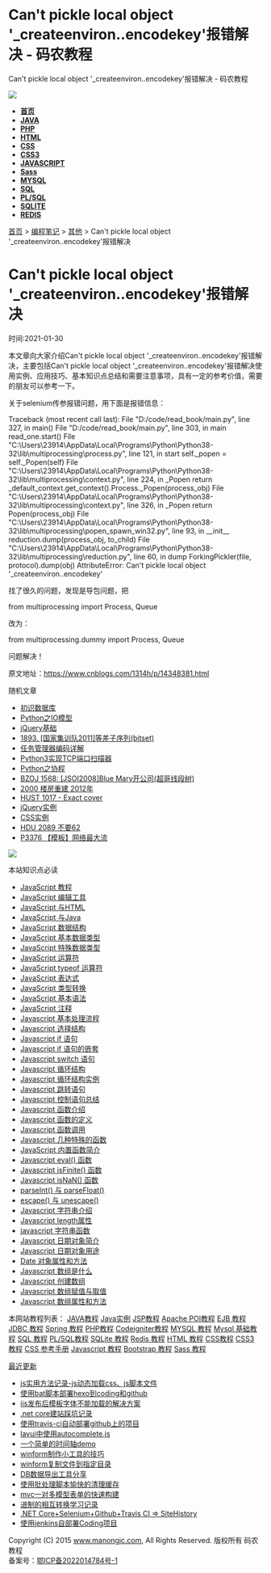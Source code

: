 # Can't pickle local object '_createenviron.<locals>.encodekey'报错解决 - 码农教程
  Can't pickle local object '\_createenviron.<locals>.encodekey'报错解决 - 码农教程    

[![](http://www.manongjc.com/Public/images/logo.gif)
](/)

 

   

*   [**首页**](/ "码农教程首页")
*   [**JAVA**](/java/java_tutorial.html "JAVA教程")
*   [**PHP**](/php/php_tutorial.html "PHP教程")
*   [**HTML**](/html/html_tutorial.html "HTML教程")
*   [**CSS**](/css/css_tutorial.html "CSS教程")
*   [**CSS3**](/css3/css3_tutorial.html "CSS3教程")
*   [**JAVASCRIPT**](/javascript/javascript_tutorial.html "JAVASCRIPT教程")
*   [**Sass**](/sass/sass_tutorial.html "Sass教程")
*   [**MYSQL**](/mysql_basic/mysql-tutorial-basic.html "MYSQL教程")
*   [**SQL**](/sql/sql_tutorial.html "SQL教程")
*   [**PL/SQL**](/oracle/pl-sql-tutorial.html "PL/SQL教程")
*   [**SQLITE**](/sqlite/sqlite_tutorial.html "SQLite教程")
*   [**REDIS**](/redis/redis_tutorial.html "Redis教程")

[首页](/) > [编程笔记](/biji) > [其他](/category/6.html) > Can't pickle local object '\_createenviron.<locals>.encodekey'报错解决

Can't pickle local object '\_createenviron.<locals>.encodekey'报错解决
==================================================================

时间:2021-01-30

本文章向大家介绍Can't pickle local object '\_createenviron.<locals>.encodekey'报错解决，主要包括Can't pickle local object '\_createenviron.<locals>.encodekey'报错解决使用实例、应用技巧、基本知识点总结和需要注意事项，具有一定的参考价值，需要的朋友可以参考一下。

关于selenium传参报错问题，用下面是报错信息：

Traceback (most recent call last):
  File "D:/code/read\_book/main.py", line 327, in <module> main()
  File "D:/code/read\_book/main.py", line 303, in main
    read\_one.start()
  File "C:\\Users\\23914\\AppData\\Local\\Programs\\Python\\Python38-32\\lib\\multiprocessing\\process.py", line 121, in start
    self.\_popen \= self.\_Popen(self)
  File "C:\\Users\\23914\\AppData\\Local\\Programs\\Python\\Python38-32\\lib\\multiprocessing\\context.py", line 224, in \_Popen return \_default\_context.get\_context().Process.\_Popen(process\_obj)
  File "C:\\Users\\23914\\AppData\\Local\\Programs\\Python\\Python38-32\\lib\\multiprocessing\\context.py", line 326, in \_Popen return Popen(process\_obj)
  File "C:\\Users\\23914\\AppData\\Local\\Programs\\Python\\Python38-32\\lib\\multiprocessing\\popen\_spawn\_win32.py", line 93, in \_\_init\_\_ reduction.dump(process\_obj, to\_child)
  File "C:\\Users\\23914\\AppData\\Local\\Programs\\Python\\Python38-32\\lib\\multiprocessing\\reduction.py", line 60, in dump
    ForkingPickler(file, protocol).dump(obj)
AttributeError: Can't pickle local object '\_createenviron.<locals>.encodekey'

找了很久的问题，发现是导包问题，把

from multiprocessing import Process, Queue

改为：

from multiprocessing.dummy import Process, Queue

问题解决！

原文地址：https://www.cnblogs.com/1314h/p/14348381.html

随机文章

*   [初识数据库](/detail/50-futkbrtumiqonjp.html "初识数据库")
*   [Python之IO模型](/detail/50-fjvxevasmlawzex.html "Python之IO模型")
*   [jQuery基础](/detail/50-gjrautrondxeslo.html "jQuery基础")
*   [1893\. \[国家集训队2011\]等差子序列(bitset)](/detail/50-hqxcocyoulzuhzy.html "1893. [国家集训队2011]等差子序列(bitset)")
*   [任务管理器编码详解](/detail/50-egiwgdpxrdbphta.html "任务管理器编码详解")
*   [Python3实现TCP端口扫描器](/detail/50-vbrsefuctpotjws.html "Python3实现TCP端口扫描器")
*   [Python之协程](/detail/50-ibzqxftmdlpfaxy.html "Python之协程")
*   [BZOJ 1568: \[JSOI2008\]Blue Mary开公司(超哥线段树)](/detail/50-btztmeyhgswvlfr.html "BZOJ 1568: [JSOI2008]Blue Mary开公司(超哥线段树)")
*   [2000 楼房重建 2012年](/detail/50-ensdeqjydnjtskq.html "2000 楼房重建  2012年")
*   [HUST 1017 - Exact cover](/detail/50-cfazrylspfcally.html "HUST 1017 - Exact cover")
*   [jQuery实例](/detail/50-wmxknlmlvyuwokf.html "jQuery实例")
*   [CSS实例](/detail/50-vmkvlctxuicwjni.html "CSS实例")
*   [HDU 2089 不要62](/detail/50-hjvfuirgtmfnjtx.html "HDU 2089 不要62")
*   [P3376 【模板】网络最大流](/detail/50-ookzkwbdtwmvsvj.html "P3376 【模板】网络最大流")

[![](http://www.manongjc.com/Public/aliyun/336x280.jpg)
](https://www.aliyun.com/minisite/goods?userCode=da65xs35)

本站知识点必读

*   [JavaScript 教程](/javascript/javascript_tutorial.html)
*   [JavaScript 编辑工具](/javascript/js_editor_tool.html)
*   [JavaScript 与HTML](/javascript/js_apply_html.html)
*   [JavaScript 与Java](/javascript/js_java.html)
*   [JavaScript 数据结构](/javascript/js_data_structure.html)
*   [JavaScript 基本数据类型](/javascript/js_basic_data_types.html)
*   [JavaScript 特殊数据类型](/javascript/js_special_data_type.html)
*   [JavaScript 运算符](/javascript/js_operator.html)
*   [JavaScript typeof 运算符](/javascript/js_typeof_operator.html)
*   [JavaScript 表达式](/javascript/js_expression.html)
*   [JavaScript 类型转换](/javascript/js_data_conversion.html)
*   [JavaScript 基本语法](/javascript/js_basic_syntax.html)
*   [JavaScript 注释](/javascript/js_comments.html)
*   [Javascript 基本处理流程](/javascript/js_basic_flow_control.html)
*   [Javascript 选择结构](/javascript/js_select_structure.html)
*   [Javascript if 语句](/javascript/js_if_statements.html)
*   [Javascript if 语句的嵌套](/javascript/js_if_nested.html)
*   [Javascript switch 语句](/javascript/js_switch.html)
*   [Javascript 循环结构](/javascript/js_loop_structure.html)
*   [Javascript 循环结构实例](/javascript/js_loop_example.html)
*   [Javascript 跳转语句](/javascript/js_break_continue.html)
*   [Javascript 控制语句总结](/javascript/js_flow_summary.html)
*   [Javascript 函数介绍](/javascript/js_function_brief.html)
*   [Javascript 函数的定义](/javascript/js_function_define.html)
*   [Javascript 函数调用](/javascript/js_function_call.html)
*   [Javascript 几种特殊的函数](/javascript/js_special_function.html)
*   [JavaScript 内置函数简介](/javascript/js_in_function.html)
*   [Javascript eval() 函数](/javascript/js_eval.html)
*   [Javascript isFinite() 函数](/javascript/js_isfinite.html)
*   [Javascript isNaN() 函数](/javascript/js_isnan.html)
*   [parseInt() 与 parseFloat()](/javascript/js_parseint_parsefloat.html)
*   [escape() 与 unescape()](/javascript/js_escape_unescape.html)
*   [Javascript 字符串介绍](/javascript/js_string_object.html)
*   [Javascript length属性](/javascript/js_length.html)
*   [javascript 字符串函数](/javascript/js_string_functions.html)
*   [Javascript 日期对象简介](/javascript/js_data_object_brief.html)
*   [Javascript 日期对象用途](/javascript/js_data_use_example.html)
*   [Date 对象属性和方法](/javascript/js_date_attr_function.html)
*   [Javascript 数组是什么](/javascript/js_what_is_array.html)
*   [Javascript 创建数组](/javascript/js_create_array.html)
*   [Javascript 数组赋值与取值](/javascript/js_array_get_set_value.html)
*   [Javascript 数组属性和方法](/javascript/js_array_method_attr.html)

本网站教程列表： [JAVA教程](/java/java_tutorial.html) [Java实例](/java_example/java_environment_example.html) [JSP教程](/jsp/jsp_tutorial.html) [Apache POI教程](/poi/poi_tutorial.html) [EJB 教程](/ejb/ejb_tutorial.html) [JDBC 教程](/jdbc/jdbc_tutorial.html) [Spring 教程](/spring/spring_tutorial.html) [PHP教程](/php/php_tutorial.html) [Codeigniter教程](/codeigniter/ci_tutorial.html) [MYSQL 教程](/mysql/mysql_tutorial.html) [Mysql 基础教程](/mysql_basic/mysql-tutorial-basic.html) [SQL 教程](/sql/sql_tutorial.html) [PL/SQL教程](/oracle/pl-sql-tutorial.html ) [SQLite 教程](/sqlite/sqlite_tutorial.html) [Redis 教程](/redis/redis_tutorial.html) [HTML 教程](/html/html_tutorial.html) [CSS教程](/css/css_tutorial.html) [CSS3 教程](/css3/css3_tutorial.html) [CSS 参考手册](/cssref/css_reference.html) [Javascript 教程](/javascript/javascript_tutorial.html) [Bootstrap 教程](/bootstrap/bootstrap_tutorial.html) [Sass 教程](/sass/sass_tutorial.html)

[最近更新](/category/6.html)

*   [js实用方法记录-js动态加载css、js脚本文件](/detail/52-hafodllhxgjfbpx.html "js实用方法记录-js动态加载css、js脚本文件")
*   [使用bat脚本部署hexo到coding和github](/detail/52-ejypaczdvmgpjiw.html "使用bat脚本部署hexo到coding和github")
*   [iis发布后模板字体不能加载的解决方案](/detail/52-apxgdarpipvrvwg.html "iis发布后模板字体不能加载的解决方案")
*   [.net core建站踩坑记录](/detail/52-sbqrqquqtqcafli.html ".net core建站踩坑记录")
*   [使用travis-ci自动部署github上的项目](/detail/52-cmxzsbakqizlzui.html "使用travis-ci自动部署github上的项目")
*   [layui中使用autocomplete.js](/detail/52-fnkwfbmzrfpugvg.html "layui中使用autocomplete.js")
*   [一个简单的时间轴demo](/detail/52-gzrtkemyxnnowkh.html "一个简单的时间轴demo")
*   [winform制作小工具的技巧](/detail/52-ixmopmsbmupvirb.html "winform制作小工具的技巧")
*   [winform复制文件到指定目录](/detail/52-vybmrlqeknsyboi.html "winform复制文件到指定目录")
*   [DB数据导出工具分享](/detail/52-jwfwlviexvymqhd.html "DB数据导出工具分享")
*   [使用批处理脚本愉快的清理缓存](/detail/52-rcbsotefyosqnuf.html "使用批处理脚本愉快的清理缓存")
*   [mvc一对多模型表单的快速构建](/detail/52-vdbbznxhrvcqhsx.html "mvc一对多模型表单的快速构建")
*   [进制的相互转换学习记录](/detail/52-lkzncohhtfwmwjg.html "进制的相互转换学习记录")
*   [.NET Core+Selenium+Github+Travis CI => SiteHistory](/detail/52-bfjdhiqfqiatyhm.html ".NET Core+Selenium+Github+Travis CI => SiteHistory")
*   [使用jenkins自部署Coding项目](/detail/52-wtwwgzkngetdqpm.html "使用jenkins自部署Coding项目")

Copyright (C) 2015 www.manongjc.com, All Rights Reserved. 版权所有 码农教程  
备案号：[鄂ICP备2022014784号-1](https://beian.miit.gov.cn/)